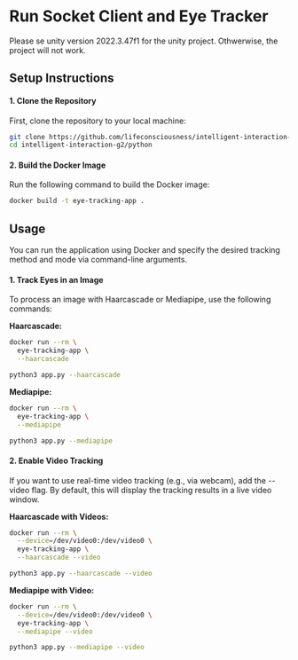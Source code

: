 
# Run Socket Client and Eye Tracker

Please se unity version 2022.3.47f1 for the unity project. Othwerwise, the project will not work.

## Setup Instructions

#### 1. Clone the Repository
First, clone the repository to your local machine:

```bash
git clone https://github.com/lifeconsciousness/intelligent-interaction-g2.git
cd intelligent-interaction-g2/python
```

#### 2. Build the Docker Image
Run the following command to build the Docker image:

```bash
docker build -t eye-tracking-app .
```

## Usage

You can run the application using Docker and specify the desired tracking method and mode via command-line arguments.

#### 1. Track Eyes in an Image
To process an image with Haarcascade or Mediapipe, use the following commands:

**Haarcascade:**

```bash
docker run --rm \
  eye-tracking-app \
  --haarcascade
```

```bash
python3 app.py --haarcascade
```

**Mediapipe:**

```bash
docker run --rm \
  eye-tracking-app \
  --mediapipe
```

```bash
python3 app.py --mediapipe
```

#### 2. Enable Video Tracking
If you want to use real-time video tracking (e.g., via webcam), add the --video flag. By default, this will display the tracking results in a live video window.

**Haarcascade with Videos:**

```bash
docker run --rm \
  --device=/dev/video0:/dev/video0 \
  eye-tracking-app \
  --haarcascade --video
```

```bash
python3 app.py --haarcascade --video
```

**Mediapipe with Video:**

```bash
docker run --rm \
  --device=/dev/video0:/dev/video0 \
  eye-tracking-app \
  --mediapipe --video
```

```bash
python3 app.py --mediapipe --video
```


